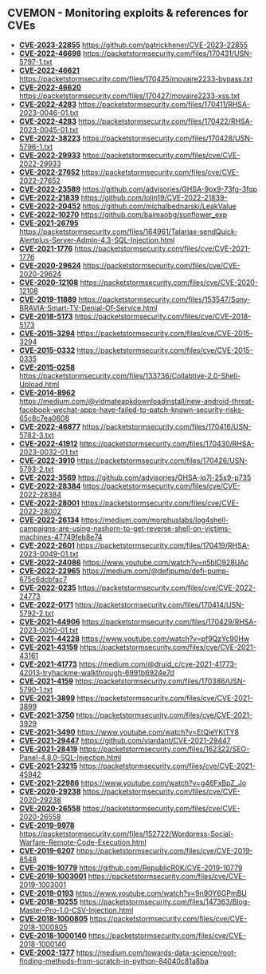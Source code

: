 ## CVEMON - Monitoring exploits & references for CVEs
- **[CVE-2023-22855](https://in.scanfactory.io/cvemon/CVE-2023-22855.html)** https://github.com/patrickhener/CVE-2023-22855
- **[CVE-2022-46698](https://in.scanfactory.io/cvemon/CVE-2022-46698.html)** https://packetstormsecurity.com/files/170431/USN-5797-1.txt
- **[CVE-2022-46621](https://in.scanfactory.io/cvemon/CVE-2022-46621.html)** https://packetstormsecurity.com/files/170425/movaire2233-bypass.txt
- **[CVE-2022-46620](https://in.scanfactory.io/cvemon/CVE-2022-46620.html)** https://packetstormsecurity.com/files/170427/movaire2233-xss.txt
- **[CVE-2022-4283](https://in.scanfactory.io/cvemon/CVE-2022-4283.html)** https://packetstormsecurity.com/files/170411/RHSA-2023-0046-01.txt
- **[CVE-2022-4283](https://in.scanfactory.io/cvemon/CVE-2022-4283.html)** https://packetstormsecurity.com/files/170422/RHSA-2023-0045-01.txt
- **[CVE-2022-38223](https://in.scanfactory.io/cvemon/CVE-2022-38223.html)** https://packetstormsecurity.com/files/170428/USN-5796-1.txt
- **[CVE-2022-29933](https://in.scanfactory.io/cvemon/CVE-2022-29933.html)** https://packetstormsecurity.com/files/cve/CVE-2022-29933
- **[CVE-2022-27652](https://in.scanfactory.io/cvemon/CVE-2022-27652.html)** https://packetstormsecurity.com/files/cve/CVE-2022-27652
- **[CVE-2022-23589](https://in.scanfactory.io/cvemon/CVE-2022-23589.html)** https://github.com/advisories/GHSA-9px9-73fg-3fqp
- **[CVE-2022-21839](https://in.scanfactory.io/cvemon/CVE-2022-21839.html)** https://github.com/lolin19/CVE-2022-21839-
- **[CVE-2022-20452](https://in.scanfactory.io/cvemon/CVE-2022-20452.html)** https://github.com/michalbednarski/LeakValue
- **[CVE-2022-10270](https://in.scanfactory.io/cvemon/CVE-2022-10270.html)** https://github.com/baimaobg/sunflower_exp
- **[CVE-2021-26795](https://in.scanfactory.io/cvemon/CVE-2021-26795.html)** https://packetstormsecurity.com/files/164961/Talariax-sendQuick-Alertplus-Server-Admin-4.3-SQL-Injection.html
- **[CVE-2021-1776](https://in.scanfactory.io/cvemon/CVE-2021-1776.html)** https://packetstormsecurity.com/files/cve/CVE-2021-1776
- **[CVE-2020-29624](https://in.scanfactory.io/cvemon/CVE-2020-29624.html)** https://packetstormsecurity.com/files/cve/CVE-2020-29624
- **[CVE-2020-12108](https://in.scanfactory.io/cvemon/CVE-2020-12108.html)** https://packetstormsecurity.com/files/cve/CVE-2020-12108
- **[CVE-2019-11889](https://in.scanfactory.io/cvemon/CVE-2019-11889.html)** https://packetstormsecurity.com/files/153547/Sony-BRAVIA-Smart-TV-Denial-Of-Service.html
- **[CVE-2018-5173](https://in.scanfactory.io/cvemon/CVE-2018-5173.html)** https://packetstormsecurity.com/files/cve/CVE-2018-5173
- **[CVE-2015-3294](https://in.scanfactory.io/cvemon/CVE-2015-3294.html)** https://packetstormsecurity.com/files/cve/CVE-2015-3294
- **[CVE-2015-0332](https://in.scanfactory.io/cvemon/CVE-2015-0332.html)** https://packetstormsecurity.com/files/cve/CVE-2015-0335
- **[CVE-2015-0258](https://in.scanfactory.io/cvemon/CVE-2015-0258.html)** https://packetstormsecurity.com/files/133736/Collabtive-2.0-Shell-Upload.html
- **[CVE-2014-8962](https://in.scanfactory.io/cvemon/CVE-2014-8962.html)** https://medium.com/@vidmateapkdownloadinstall/new-android-threat-facebook-wechat-apps-have-failed-to-patch-known-security-risks-65c8c7ea0608
- **[CVE-2022-46877](https://in.scanfactory.io/cvemon/CVE-2022-46877.html)** https://packetstormsecurity.com/files/170416/USN-5782-3.txt
- **[CVE-2022-41912](https://in.scanfactory.io/cvemon/CVE-2022-41912.html)** https://packetstormsecurity.com/files/170430/RHSA-2023-0032-01.txt
- **[CVE-2022-3910](https://in.scanfactory.io/cvemon/CVE-2022-3910.html)** https://packetstormsecurity.com/files/170426/USN-5793-2.txt
- **[CVE-2022-3569](https://in.scanfactory.io/cvemon/CVE-2022-3569.html)** https://github.com/advisories/GHSA-jq7j-25x9-p735
- **[CVE-2022-28384](https://in.scanfactory.io/cvemon/CVE-2022-28384.html)** https://packetstormsecurity.com/files/cve/CVE-2022-28384
- **[CVE-2022-28001](https://in.scanfactory.io/cvemon/CVE-2022-28001.html)** https://packetstormsecurity.com/files/cve/CVE-2022-28002
- **[CVE-2022-26134](https://in.scanfactory.io/cvemon/CVE-2022-26134.html)** https://medium.com/morphuslabs/log4shell-campaigns-are-using-nashorn-to-get-reverse-shell-on-victims-machines-47749feb8e74
- **[CVE-2022-2601](https://in.scanfactory.io/cvemon/CVE-2022-2601.html)** https://packetstormsecurity.com/files/170419/RHSA-2023-0049-01.txt
- **[CVE-2022-24086](https://in.scanfactory.io/cvemon/CVE-2022-24086.html)** https://www.youtube.com/watch?v=n5bID928UAc
- **[CVE-2022-22965](https://in.scanfactory.io/cvemon/CVE-2022-22965.html)** https://medium.com/@defipump/defi-pump-675c6dcbfac7
- **[CVE-2022-0235](https://in.scanfactory.io/cvemon/CVE-2022-0235.html)** https://packetstormsecurity.com/files/cve/CVE-2022-24773
- **[CVE-2022-0171](https://in.scanfactory.io/cvemon/CVE-2022-0171.html)** https://packetstormsecurity.com/files/170414/USN-5792-2.txt
- **[CVE-2021-44906](https://in.scanfactory.io/cvemon/CVE-2021-44906.html)** https://packetstormsecurity.com/files/170429/RHSA-2023-0050-01.txt
- **[CVE-2021-44228](https://in.scanfactory.io/cvemon/CVE-2021-44228.html)** https://www.youtube.com/watch?v=pf9QzYc90Hw
- **[CVE-2021-43159](https://in.scanfactory.io/cvemon/CVE-2021-43159.html)** https://packetstormsecurity.com/files/cve/CVE-2021-43161
- **[CVE-2021-41773](https://in.scanfactory.io/cvemon/CVE-2021-41773.html)** https://medium.com/@druid_c/cve-2021-41773-42013-tryhackme-walkthrough-6991b6924e7d
- **[CVE-2021-4159](https://in.scanfactory.io/cvemon/CVE-2021-4159.html)** https://packetstormsecurity.com/files/170386/USN-5790-1.txt
- **[CVE-2021-3899](https://in.scanfactory.io/cvemon/CVE-2021-3899.html)** https://packetstormsecurity.com/files/cve/CVE-2021-3899
- **[CVE-2021-3750](https://in.scanfactory.io/cvemon/CVE-2021-3750.html)** https://packetstormsecurity.com/files/cve/CVE-2021-3929
- **[CVE-2021-3490](https://in.scanfactory.io/cvemon/CVE-2021-3490.html)** https://www.youtube.com/watch?v=EtQieYKtTY8
- **[CVE-2021-29447](https://in.scanfactory.io/cvemon/CVE-2021-29447.html)** https://github.com/viardant/CVE-2021-29447
- **[CVE-2021-28419](https://in.scanfactory.io/cvemon/CVE-2021-28419.html)** https://packetstormsecurity.com/files/162322/SEO-Panel-4.8.0-SQL-Injection.html
- **[CVE-2021-23215](https://in.scanfactory.io/cvemon/CVE-2021-23215.html)** https://packetstormsecurity.com/files/cve/CVE-2021-45942
- **[CVE-2021-22986](https://in.scanfactory.io/cvemon/CVE-2021-22986.html)** https://www.youtube.com/watch?v=g46FxBpZ_Jo
- **[CVE-2020-29238](https://in.scanfactory.io/cvemon/CVE-2020-29238.html)** https://packetstormsecurity.com/files/cve/CVE-2020-29238
- **[CVE-2020-26558](https://in.scanfactory.io/cvemon/CVE-2020-26558.html)** https://packetstormsecurity.com/files/cve/CVE-2020-26558
- **[CVE-2019-9978](https://in.scanfactory.io/cvemon/CVE-2019-9978.html)** https://packetstormsecurity.com/files/152722/Wordpress-Social-Warfare-Remote-Code-Execution.html
- **[CVE-2019-6207](https://in.scanfactory.io/cvemon/CVE-2019-6207.html)** https://packetstormsecurity.com/files/cve/CVE-2019-8548
- **[CVE-2019-10779](https://in.scanfactory.io/cvemon/CVE-2019-10779.html)** https://github.com/RepublicR0K/CVE-2019-10779
- **[CVE-2019-1003001](https://in.scanfactory.io/cvemon/CVE-2019-1003001.html)** https://packetstormsecurity.com/files/cve/CVE-2019-1003001
- **[CVE-2019-0193](https://in.scanfactory.io/cvemon/CVE-2019-0193.html)** https://www.youtube.com/watch?v=9n90Y6GPmBU
- **[CVE-2018-10255](https://in.scanfactory.io/cvemon/CVE-2018-10255.html)** https://packetstormsecurity.com/files/147363/Blog-Master-Pro-1.0-CSV-Injection.html
- **[CVE-2018-1000805](https://in.scanfactory.io/cvemon/CVE-2018-1000805.html)** https://packetstormsecurity.com/files/cve/CVE-2018-1000805
- **[CVE-2018-1000140](https://in.scanfactory.io/cvemon/CVE-2018-1000140.html)** https://packetstormsecurity.com/files/cve/CVE-2018-1000140
- **[CVE-2002-1377](https://in.scanfactory.io/cvemon/CVE-2002-1377.html)** https://medium.com/towards-data-science/root-finding-methods-from-scratch-in-python-84040c81a8ba
